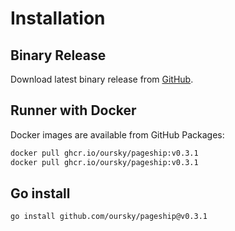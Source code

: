 # Installation

## Binary Release

Download latest binary release from [GitHub](https://github.com/oursky/pageship/releases).

## Runner with Docker

Docker images are available from GitHub Packages:

```sh
docker pull ghcr.io/oursky/pageship:v0.3.1
docker pull ghcr.io/oursky/pageship:v0.3.1
```

## Go install

```sh
go install github.com/oursky/pageship@v0.3.1
```